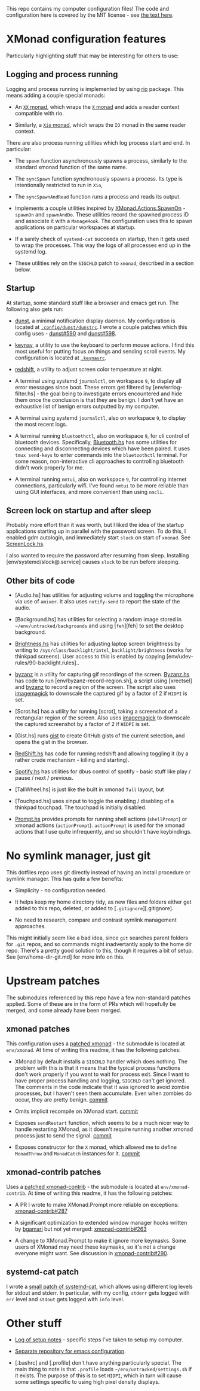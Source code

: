 This repo contains my computer configuration files! The code and
configuration here is covered by the MIT license - see [the text
here](env/LICENSE).

# XMonad configuration features

Particularly highlighting stuff that may be interesting for others to
use:

## Logging and process running

Logging and process running is implemented by using [rio]
package. This means adding a couple special monads:

* An [`XX` monad][Monad.hs], which wraps the [`X`
  monad](https://www.stackage.org/haddock/lts/xmonad/XMonad-Core.html#t:X)
  and adds a reader context compatible with rio.

* Similarly, a [`Xio` monad][Monad.hs], which wraps the `IO` monad in
  the same reader context.

There are also process running utilities which log process start and
end. In particular:

* The `spawn` function asynchronously spawns a process, similarly to
  the standard xmonad function of the same name.

* The `syncSpawn` function synchronously spawns a process. Its type is
  intentionally restricted to run in `Xio`,

* The `syncSpawnAndRead` function runs a process and reads its output.

* Implements a couple utilities inspired by [XMonad.Actions.SpawnOn] -
  `spawnOn` and `spawnAndDo`. These utilities record the spawned
  process ID and associate it with a `ManageHook`. The configuration
  uses this to spawn applications on particular workspaces at startup.

* If a sanity check of `systemd-cat` succeeds on startup, then it gets
  used to wrap the processes. This way the logs of all processes end
  up in the systemd log.

* These utilities rely on the `SIGCHLD` patch to `xmonad`, described
  in a section below.

## Startup

At startup, some standard stuff like a browser and emacs get run. The
following also gets run:

* [dunst], a minimal notification display daemon. My configuration is
  located at [`.config/dunst/dunstrc`](.config/dunst/dunstrc). I wrote
  a couple patches which this config uses - [dunst#590] and [dunst#598].

* [keynav], a utility to use the keyboard to perform mouse actions. I
  find this most useful for putting focus on things and sending scroll
  events. My configuration is located at [`.keynavrc`](.keynavrc).

* [redshift], a utility to adjust screen color temperature at night.

* A terminal using systemd `journalctl`, on workspace `9`, to display
  all error messages since boot. These errors get filtered by
  [env/errlog-filter.hs] - the goal being to investigate errors
  encountered and hide them once the conclusion is that they are
  benign. I don't yet have an exhaustive list of benign errors
  outputted by my computer.

* A terminal using systemd `journalctl`, also on workspace `9`, to
  display the most recent logs.

* A terminal running `bluetoothctl`, also on workspace `9`, for cli
  control of bluetooth devices. Specifically, [Bluetooth.hs] has some
  utilities for connecting and disconnecting devices which have been
  paired. It uses `tmux send-keys` to enter commands into the
  `bluetoothctl` terminal. For some reason, non-interactive cli
  approaches to controlling bluetooth didn't work properly for me.

* A terminal running `nmtui`, also on workspace `9`, for controlling
  internet connections, particularly wifi.  I've found `nmtui` to be
  more reliable than using GUI interfaces, and more convenient than
  using `nmcli`.

## Screen lock on startup and after sleep

Probably more effort than it was worth, but I liked the idea of the
startup applications starting up in parallel with the password
screen. To do this, I enabled gdm autologin, and immediately start
`slock` on start of `xmonad`. See [ScreenLock.hs].

I also wanted to require the password after resuming from
sleep. Installing [env/systemd/slock@.service] causes `slock` to be
run before sleeping.

## Other bits of code

* [Audio.hs] has utilities for adjusting volume and toggling the
  microphone via use of `amixer`.  It also uses `notify-send` to
  report the state of the audio.

* [Background.hs] has utilities for selecting a random image stored in
  `~/env/untracked/backgrounds` and using [`feh`][feh] to set the
  desktop background.

* [Brightness.hs] has utilities for adjusting laptop screen brightness
  by writing to `/sys/class/backlight/intel_backlight/brightness`
  (works for thinkpad screens). User access to this is enabled by
  copying [env/udev-rules/90-backlight.rules]..

* [byzanz] is a utility for capturing gif recordings of the
  screen. [Byzanz.hs] has code to run [env/byzanz-record-region.sh], a
  script using [xrectsel] and [byzanz] to record a region of the
  screen.  The script also uses [imagemagick] to downscale the
  captured gif by a factor of 2 if `HIDPI` is set.

* [Scrot.hs] has a utility for running [scrot], taking a screenshot of
  a rectangular region of the screen. Also uses [imagemagick] to
  downscale the captured screenshot by a factor of 2 if `HIDPI` is
  set.

* [Gist.hs] runs [gist] to create GitHub gists of the current
  selection, and opens the gist in the browser.

* [RedShift.hs] has code for running redshift and allowing toggling it
  (by a rather crude mechanism - killing and starting).

* [Spotify.hs] has utilities for dbus control of spotify - basic stuff
  like play / pause / next / previous.

* [TallWheel.hs] is just like the built in xmonad `Tall` layout, but

* [Touchpad.hs] uses xinput to toggle the enabling / disabling of a
  thinkpad touchpad. The touchpad is initially disabled.

* [Prompt.hs] provides prompts for running shell actions
  (`shellPrompt`) or xmonad actions (`actionPrompt`). `actionPrompt`
  is used for the xmonad actions that I use quite infrequently, and so
  shouldn't have keybindings.

# No symlink manager, just git

This dotfiles repo uses git directly instead of having an install
procedure or symlink manager. This has quite a few benefits:

* Simplicity - no configuration needed.

* It helps keep my home directory tidy, as new files and folders
  either get added to this repo, deleted, or added to
  [`.gitignore`][.gitignore].

* No need to research, compare and contrast symlink management
  approaches.

This might initially seem like a bad idea, since `git` searches parent
folders for `.git` repos, and so commands might inadvertantly apply to
the home dir repo. There's a pretty good solution to this, though it
requires a bit of setup. See [env/home-dir-git.md] for more info on
this.

# Upstream patches

The submodules referenced by this repo have a few non-standard patches
applied. Some of these are in the form of PRs which will hopefully be
merged, and some already have been merged.

## xmonad patches

This configuration uses a [patched xmonad] - the submodule is located
at `env/xmonad`.  At time of writing this readme, it has the following
patches:

* XMonad by default installs a `SIGCHLD` handler which does
  nothing. The problem with this is that it means that the typical
  process functions don't work properly if you want to wait for
  process exit. Since I want to have proper process handling and
  logging, `SIGCHLD` can't get ignored. The comments in the code
  indicate that it was ignored to avoid zombie processes, but I
  haven't seen them accumulate. Even when zombies do occur, they are
  pretty benign.
  [commit](https://github.com/mgsloan/xmonad/commit/8b9aa8a28216051976bc5191ae44b0f8250e3f61)

* Omits implicit recompile on XMonad start.
  [commit](https://github.com/mgsloan/xmonad/commit/6ef310bdebbfd4c088895bbe566a7493cd91c5af)

* Exposes `sendRestart` function, which seems to be a much nicer way
  to handle restarting XMonad, as it doesn't require running another
  xmonad process just to send the signal.
  [commit](https://github.com/mgsloan/xmonad/commit/594f6b9f9e00fb94f8e4f543a493843acce11e28)

* Exposes constructor for the `X` monad, which allowed me to define
  `MonadThrow` and `MonadCatch` instances for it.
  [commit](https://github.com/mgsloan/xmonad/commit/d0208e2a363e60907be6f96641bafc69c41dc55c)

## xmonad-contrib patches

Uses a [patched xmonad-contrib] - the submodule is located at
`env/xmonad-contrib`.  At time of writing this readme, it has the
following patches:

* A PR I wrote to make XMonad.Prompt more reliable on exceptions:
  [xmonad-contrib#287]

* A significant optimization to extended window manager hooks written
  by [bgamari] but not yet merged: [xmonad-contrib#263]

* A change to XMonad.Prompt to make it ignore more keymasks. Some
  users of XMonad may need these keymasks, so it's not a change
  everyone might want.  See discussion in [xmonad-contrib#290].

## systemd-cat patch

I wrote a [small patch of systemd-cat][systemd#11336], which allows
using different log levels for stdout and stderr. In particular, with
my config, `stderr` gets logged with `err` level and `stdout` gets
logged with `info` level.

# Other stuff

* [Log of setup notes][setup-log.md] - specific steps I've taken to
  setup my computer.

* [Separate repository for emacs configuration].

* [.bashrc] and [.profile] don't have anything particularly special.
  The main thing to note is that `.profile` loads
  `~/env/untracked/settings.sh` if it exists.  The purpose of this is
  to set `HIDPI`, which in turn will cause some settings specific to
  using high pixel density displays.

[Bluetooth.hs]: env/src/Bluetooth.hs
[Brightness.hs]: env/src/Brightness.hs
[Byzanz.hs]: env/src/Byzanz.hs
[Monad.hs]: env/src/Monad.hs
[Prompt.hs]: env/src/Prompt.hs
[RedShift.hs]: env/src/RedShift.hs
[ScreenLock.hs]: env/src/ScreenLock.hs
[Separate repository for emacs configuration]: https://github.com/mgsloan/mgsloan-emacs
[Spotify.hs]: env/src/Spotify.hs
[XMonad.Actions.SpawnOn]: https://www.stackage.org/haddock/lts/xmonad-contrib/XMonad-Actions-SpawnOn.html
[bgamari]: http://github.com/bgamari
[byzanz]: https://manpages.debian.org/testing/byzanz/byzanz-record.1.en.html
[dunst#590]: https://github.com/dunst-project/dunst/pull/590
[dunst#598]: https://github.com/dunst-project/dunst/pull/598
[dunst]: https://github.com/dunst-project/dunst/
[gist]: https://github.com/defunkt/gist
[imagemagick]: https://imagemagick.org/
[keynav]: https://github.com/jordansissel/keynav
[patched xmonad-contrib]: https://github.com/mgsloan/xmonad-contrib/tree/mgsloan-changes
[patched xmonad]: https://github.com/mgsloan/xmonad/tree/mgsloan-changes
[redshift]: http://jonls.dk/redshift/
[rio]: https://www.stackage.org/package/rio
[setup-log.md]: env/setup-log.md
[systemd#11336]: https://github.com/systemd/systemd/pull/11336
[xmonad-contrib#263]: https://github.com/xmonad/xmonad-contrib/pull/263
[xmonad-contrib#287]: https://github.com/xmonad/xmonad-contrib/pull/287
[xmonad-contrib#290]: https://github.com/xmonad/xmonad-contrib/issues/290
